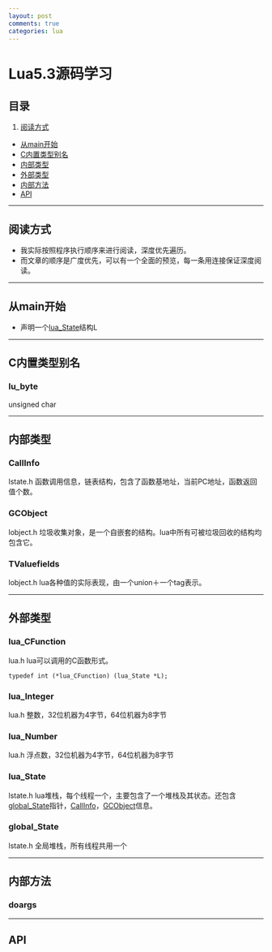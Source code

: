 ```yaml
---
layout: post
comments: true
categories: lua
---
```

# Lua5.3源码学习

## 目录
1. [阅读方式](#阅读方式)
- [从main开始](#从main开始)
- [C内置类型别名](#C内置类型别名)
- [内部类型](#内部类型)
- [外部类型](#外部类型)
- [内部方法](#内部方法)
- [API](#api)

-------------------------------------------------------
## 阅读方式
- 我实际按照程序执行顺序来进行阅读，深度优先遍历。
- 而文章的顺序是广度优先，可以有一个全面的预览，每一条用连接保证深度阅读。


-------------------------------------------------------
## 从main开始
- 声明一个[lua_State](#lua_state)结构L


-------------------------------------------------------
## C内置类型别名

### lu_byte
unsigned char


-------------------------------------------------------
## 内部类型

### CallInfo
lstate.h 函数调用信息，链表结构，包含了函数基地址，当前PC地址，函数返回值个数。

### GCObject
lobject.h 垃圾收集对象，是一个自嵌套的结构。lua中所有可被垃圾回收的结构均包含它。

### TValuefields
lobject.h lua各种值的实际表现，由一个union＋一个tag表示。


-------------------------------------------------------
## 外部类型

### lua_CFunction
lua.h lua可以调用的C函数形式。

    typedef int (*lua_CFunction) (lua_State *L);
    
### lua_Integer
lua.h 整数，32位机器为4字节，64位机器为8字节

### lua_Number
lua.h 浮点数，32位机器为4字节，64位机器为8字节

### lua_State
lstate.h lua堆栈，每个线程一个，主要包含了一个堆栈及其状态。还包含[global_State](#global_state)指针，[CallInfo](#callinfo)，[GCObject](#gcobject)信息。

### global_State
lstate.h 全局堆栈，所有线程共用一个


-------------------------------------------------------
## 内部方法

### doargs


-------------------------------------------------------
## API
